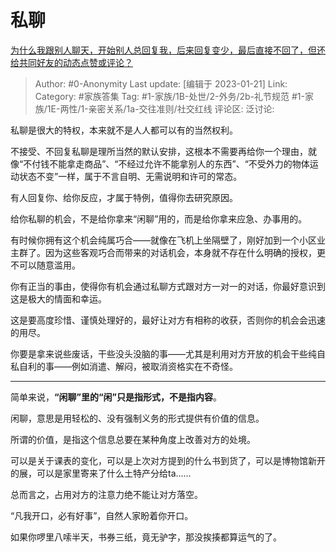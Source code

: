 # 私聊
[为什么我跟别人聊天，开始别人总回复我，后来回复变少，最后直接不回了，但还给共同好友的动态点赞或评论？](https://www.zhihu.com/question/579774630/answer/2853871540)

> Author: #0-Anonymity
> Last update: [编辑于 2023-01-21]
> Link:
> Category: #家族答集
> Tag: #1-家族/1B-处世/2-外务/2b-礼节规范 #1-家族/1E-两性/1-亲密关系/1a-交往准则/社交红线
> 评论区:
> 泛讨论:

私聊是很大的特权，本来就不是人人都可以有的当然权利。

不接受、不回复私聊是理所当然的默认安排，这根本不需要再给你一个理由，就像“不付钱不能拿走商品”、“不经过允许不能拿别人的东西”、“不受外力的物体运动状态不变”一样，属于不言自明、无需说明和许可的常态。

有人回复你、给你反应，才属于特例，值得你去研究原因。

给你私聊的机会，不是给你拿来“闲聊”用的，而是给你拿来应急、办事用的。

有时候你拥有这个机会纯属巧合——就像在飞机上坐隔壁了，刚好加到一个小区业主群了。因为这些客观巧合而带来的对话机会，本身就不存在什么明确的授权，更不可以随意滥用。

你有正当的事由，使得你有机会通过私聊方式跟对方一对一的对话，你最好意识到这是极大的情面和幸运。

这是要高度珍惜、谨慎处理好的，最好让对方有相称的收获，否则你的机会会迅速的用尽。

你要是拿来说些废话，干些没头没脑的事——尤其是利用对方开放的机会干些纯自私自利的事——例如消遣、解闷，被取消资格实在不奇怪。

---

简单来说，**“闲聊”里的“闲”只是指形式，不是指内容**。

闲聊，意思是用轻松的、没有强制义务的形式提供有价值的信息。

所谓的价值，是指这个信息总要在某种角度上改善对方的处境。

可以是关于课表的变化，可以是上次对方提到的什么书到货了，可以是博物馆新开的展，可以是家里寄来了什么土特产分给ta……

总而言之，占用对方的注意力绝不能让对方落空。

“凡我开口，必有好事”，自然人家盼着你开口。

如果你啰里八嗦半天，书券三纸，竟无驴字，那没挨揍都算运气的了。
